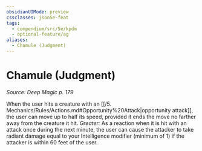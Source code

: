 ```yaml
---
obsidianUIMode: preview
cssclasses: json5e-feat
tags:
  - compendium/src/5e/kpdm
  - optional-feature/ag
aliases:
  - Chamule (Judgment)
---
```

# Chamule (Judgment)
*Source: Deep Magic p. 179*  

When the user hits a creature with an [[/5. Mechanics/Rules/Actions.md#Opportunity%20Attack\|opportunity attack]], the user can move up to half its speed, provided it ends the move no farther away from the creature it hit. *Greater:* As a reaction when it is hit with an attack once during the next minute, the user can cause the attacker to take radiant damage equal to your Intelligence modifier (minimum of 1) if the attacker is within 60 feet of the user.
